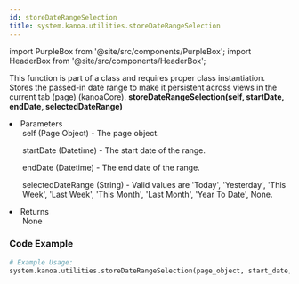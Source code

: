 ```yaml
---
id: storeDateRangeSelection
title: system.kanoa.utilities.storeDateRangeSelection
---
```


import PurpleBox from '@site/src/components/PurpleBox';
import HeaderBox from '@site/src/components/HeaderBox';

<PurpleBox>This function is part of a class and requires proper class instantiation.</PurpleBox>
<HeaderBox header="Description">Stores the passed-in date range to make it persistent across views in the current tab (page) (kanoaCore).</HeaderBox>
<HeaderBox header="Syntax">
    <b>storeDateRangeSelection(self, startDate, endDate, selectedDateRange)</b>
    <li>Parameters <br />
        <ul>self (Page Object) - The page object.</ul>
        <ul>startDate (Datetime) - The start date of the range.</ul>
        <ul>endDate (Datetime) - The end date of the range.</ul>
        <ul>selectedDateRange (String) - Valid values are 'Today', 'Yesterday', 'This Week', 'Last Week', 'This Month', 'Last Month', 'Year To Date', None.</ul>
    </li>
    <li>Returns <br />
        <ul>None</ul>
    </li>
</HeaderBox>

### Code Example

```python
# Example Usage:
system.kanoa.utilities.storeDateRangeSelection(page_object, start_date, end_date, 'This Week')

